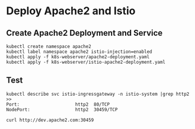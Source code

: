 # Deploy Apache2 and Istio

## Create Apache2 Deployment and Service
```
kubectl create namespace apache2 
kubectl label namespace apache2 istio-injection=enabled
kubectl apply -f k8s-webserver/apache2-deployment.yaml
kubectl apply -f k8s-webserver/istio-apache2-deployment.yaml
```

## Test
```
kubectl describe svc istio-ingressgateway -n istio-system |grep http2
>>
Port:                     http2  80/TCP
NodePort:                 http2  30459/TCP

curl http://dev.apache2.com:30459
```
